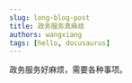 ```yaml
---
slug: long-blog-post
title: 政务服务真麻烦
authors: wangxiang
tags: [hello, docusaurus]
---
```


政务服务好麻烦，需要各种事项。